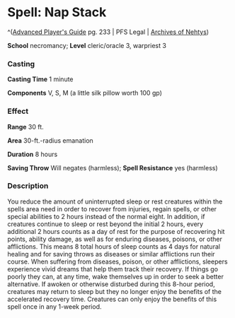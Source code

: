 # Spell: Nap Stack

^([Advanced Player's Guide][ss-nap-stack] pg. 233 | PFS Legal | [Archives of Nehtys][sn-nap-stack])

**School** necromancy; **Level** cleric/oracle 3, warpriest 3

### Casting

**Casting Time** 1 minute

**Components** V, S, M (a little silk pillow worth 100 gp)

### Effect

**Range** 30 ft.

**Area** 30-ft.-radius emanation

**Duration** 8 hours

**Saving Throw** Will negates (harmless); **Spell Resistance** yes (harmless)

### Description

You reduce the amount of uninterrupted sleep or rest creatures within the spells area need in order to recover from injuries, regain spells, or other special abilities to 2 hours instead of the normal eight. In addition, if creatures continue to sleep or rest beyond the initial 2 hours, every additional 2 hours counts as a day of rest for the purpose of recovering hit points, ability damage, as well as for enduring diseases, poisons, or other afflictions. This means 8 total hours of sleep counts as 4 days for natural healing and for saving throws as diseases or similar afflictions run their course. When suffering from diseases, poison, or other afflictions, sleepers experience vivid dreams that help them track their recovery. If things go poorly they can, at any time, wake themselves up in order to seek a better alternative. If awoken or otherwise disturbed during this 8-hour period, creatures may return to sleep but they no longer enjoy the benefits of the accelerated recovery time. Creatures can only enjoy the benefits of this spell once in any 1-week period.

[ss-nap-stack]: http://paizo.com/pathfinderRPG/v57
[sn-nap-stack]: http://www.archivesofnethys.com/SpellDisplay.aspx?ItemName=Nap%20Stack